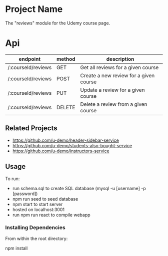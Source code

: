 # Project Name

The "reviews" module for the Udemy course page.

# Api

| endpoint | method | description |
| --- | --- | --- |
| /:courseId/reviews | GET | Get all reviews for a given course
| /:courseId/reviews | POST | Create a new review for a given course
| /:courseId/reviews | PUT | Update a review for a given course
| /:courseId/reviews | DELETE | Delete a review from a given course

## Related Projects

  - https://github.com/u-demo/header-sidebar-service
  - https://github.com/u-demo/students-also-bought-service
  - https://github.com/u-demo/instructors-service

## Usage
To run:
- run schema.sql to create SQL database (mysql -u [username] -p [password])
- npm run seed to seed database
- npm start to start server
- hosted on localhost:3001
- run npm run react to compile webapp 

### Installing Dependencies

From within the root directory:

npm install

